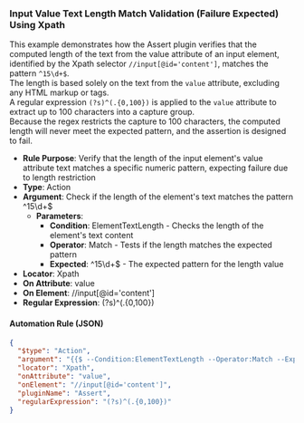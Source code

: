 ### Input Value Text Length Match Validation (Failure Expected) Using Xpath

This example demonstrates how the Assert plugin verifies that the computed length of the text from the value attribute of an input element, identified by the Xpath selector `//input[@id='content']`, matches the pattern `^15\d+$`.  
The length is based solely on the text from the `value` attribute, excluding any HTML markup or tags.  
A regular expression `(?s)^(.{0,100})` is applied to the `value` attribute to extract up to 100 characters into a capture group.  
Because the regex restricts the capture to 100 characters, the computed length will never meet the expected pattern, and the assertion is designed to fail.

- **Rule Purpose**: Verify that the length of the input element's value attribute text matches a specific numeric pattern, expecting failure due to length restriction  
- **Type**: Action  
- **Argument**: Check if the length of the element's text matches the pattern ^15\d+$  
  - **Parameters**:  
    - **Condition**: ElementTextLength - Checks the length of the element's text content  
    - **Operator**: Match - Tests if the length matches the expected pattern  
    - **Expected**: ^15\d+$ - The expected pattern for the length value  
- **Locator**: Xpath  
- **On Attribute**: value  
- **On Element**: //input[@id='content']  
- **Regular Expression**: (?s)^(.{0,100})

#### Automation Rule (JSON)

```json
{
  "$type": "Action",
  "argument": "{{$ --Condition:ElementTextLength --Operator:Match --Expected:^15\\d+$}}",
  "locator": "Xpath",
  "onAttribute": "value",
  "onElement": "//input[@id='content']",
  "pluginName": "Assert",
  "regularExpression": "(?s)^(.{0,100})"
}
```
